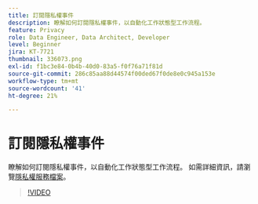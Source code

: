 ```yaml
---
title: 訂閱隱私權事件
description: 瞭解如何訂閱隱私權事件，以自動化工作狀態型工作流程。
feature: Privacy
role: Data Engineer, Data Architect, Developer
level: Beginner
jira: KT-7721
thumbnail: 336073.png
exl-id: f1bc3e84-0b4b-40d0-83a5-f0f76a71f81d
source-git-commit: 286c85aa88d44574f00ded67f0de8e0c945a153e
workflow-type: tm+mt
source-wordcount: '41'
ht-degree: 21%

---
```



# 訂閱隱私權事件

瞭解如何訂閱隱私權事件，以自動化工作狀態型工作流程。 如需詳細資訊，請瀏覽[隱私權服務檔案](https://experienceleague.adobe.com/docs/experience-platform/privacy/home.html?lang=zh-Hant)。

>[!VIDEO](https://video.tv.adobe.com/v/3448183?learn=on&enablevpops&captions=chi_hant)

